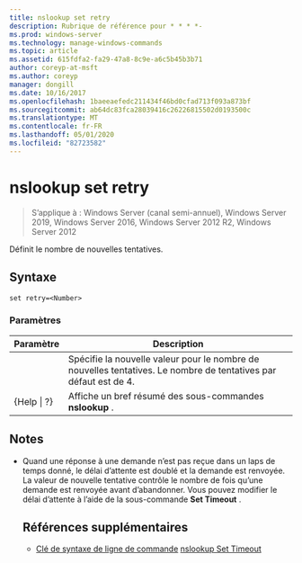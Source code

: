 ```yaml
---
title: nslookup set retry
description: Rubrique de référence pour * * * *-
ms.prod: windows-server
ms.technology: manage-windows-commands
ms.topic: article
ms.assetid: 615fdfa2-fa29-47a8-8c9e-a6c5b45b3b71
author: coreyp-at-msft
ms.author: coreyp
manager: dongill
ms.date: 10/16/2017
ms.openlocfilehash: 1baeeaefedc211434f46bd0cfad713f093a873bf
ms.sourcegitcommit: ab64dc83fca28039416c26226815502d0193500c
ms.translationtype: MT
ms.contentlocale: fr-FR
ms.lasthandoff: 05/01/2020
ms.locfileid: "82723582"
---
```

# <a name="nslookup-set-retry"></a>nslookup set retry

> S’applique à : Windows Server (canal semi-annuel), Windows Server 2019, Windows Server 2016, Windows Server 2012 R2, Windows Server 2012

Définit le nombre de nouvelles tentatives.
## <a name="syntax"></a>Syntaxe
```
set retry=<Number>
```
### <a name="parameters"></a>Paramètres

|    Paramètre    |                                      Description                                       |
|-----------------|----------------------------------------------------------------------------------------|
|    <Number>     | Spécifie la nouvelle valeur pour le nombre de nouvelles tentatives. Le nombre de tentatives par défaut est de 4. |
| {Help &#124; ?} |                 Affiche un bref résumé des sous-commandes **nslookup** .                  |

## <a name="remarks"></a>Notes 
- Quand une réponse à une demande n’est pas reçue dans un laps de temps donné, le délai d’attente est doublé et la demande est renvoyée. La valeur de nouvelle tentative contrôle le nombre de fois qu’une demande est renvoyée avant d’abandonner. Vous pouvez modifier le délai d’attente à l’aide de la sous-commande **Set Timeout** .
  ## <a name="additional-references"></a>Références supplémentaires
  - [Clé de syntaxe de ligne de commande](command-line-syntax-key.md)
  [nslookup Set Timeout](nslookup-set-timeout.md)
